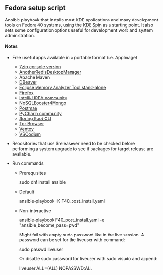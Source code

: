 ## Fedora setup script
Ansible playbook that installs most KDE applications and many development tools on
Fedora 40 systems, using the [KDE Spin](https://fedoraproject.org/spins/kde) as a starting point.
It also sets some configuration options useful for development work and system administration.

#### Notes
- Free useful apps available in a portable format (i.e. AppImage)
  - [7zip console version](https://sourceforge.net/projects/sevenzip)
  - [AnotherRedisDesktopManager](https://github.com/qishibo/AnotherRedisDesktopManager/releases)
  - [Apache Maven](https://maven.apache.org/download.cgi)
  - [DBeaver](https://github.com/dbeaver/dbeaver/releases)
  - [Eclipse Memory Analyzer Tool stand-alone](https://www.eclipse.org/mat/downloads.php)
  - [Firefox](https://download.mozilla.org/?product=firefox-latest-ssl&os=linux64&lang=en-US)
  - [IntelliJ IDEA community](https://www.jetbrains.com/idea/download/download-thanks.html?platform=linux&code=IIC)
  - [NoSQLBooster4Mongo](https://nosqlbooster.com/downloads)
  - [Postman](https://dl.pstmn.io/download/latest/linux64)
  - [PyCharm community](https://www.jetbrains.com/pycharm/download/download-thanks.html?platform=linux&code=PCC)
  - [Spring Boot CLI](https://docs.spring.io/spring-boot/docs/current/reference/html/getting-started.html#getting-started.installing.cli)
  - [Tor Browser](https://www.torproject.org/download/)
  - [Ventoy](https://github.com/ventoy/Ventoy/releases)
  - [VSCodium](https://github.com/VSCodium/vscodium/releases)

- Repositories that use $releasever need to be checked before performing a
system upgrade to see if packages for target release are available.

- Run commands
  - Prerequisites

    sudo dnf install ansible
  - Default

    ansible-playbook -K F40_post_install.yaml
  - Non-interactive

    ansible-playbook F40_post_install.yaml -e "ansible_become_pass=pwd"
    
    Might fail with empty sudo password like in the live session. A password can be set for the liveuser with command:
    
    sudo passwd liveuser
    
    Or disable sudo password for liveuser with sudo visudo and append:
    
    liveuser ALL=(ALL) NOPASSWD:ALL
